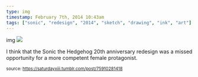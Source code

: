 ```yaml
---
type: img
timestamp: February 7th, 2014 10:43am
tags: ["sonic", "redesign", "2014", "sketch", "drawing", "ink", "art"]
---
```

img
<img src="https://saturdayxiii.github.io/media/75910281418.jpg"/>
                                                                                          
I think that the Sonic the Hedgehog 20th anniversary redesign was a missed opportunity for a more competent female protagonist.
 
                                    
                
                
                
                
                                
<small>source: https://saturdayxiii.tumblr.com/post/75910281418</small>
